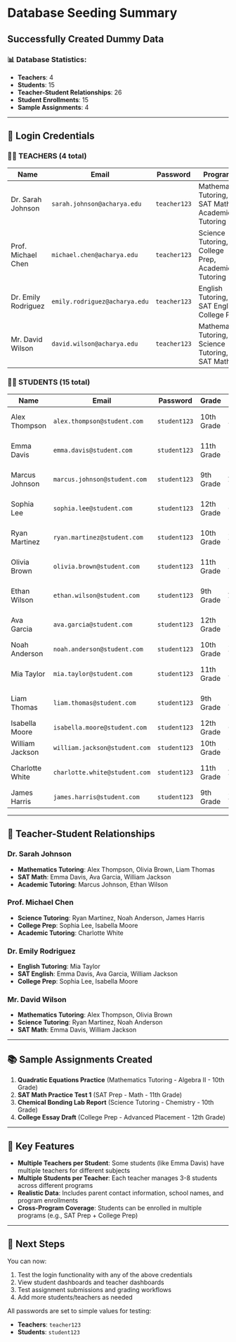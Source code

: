 # Database Seeding Summary

## Successfully Created Dummy Data

### 📊 Database Statistics:
- **Teachers**: 4
- **Students**: 15  
- **Teacher-Student Relationships**: 26
- **Student Enrollments**: 15
- **Sample Assignments**: 4

---

## 🔐 Login Credentials

### 👨‍🏫 TEACHERS (4 total)

| Name | Email | Password | Programs |
|------|-------|----------|----------|
| Dr. Sarah Johnson | `sarah.johnson@acharya.edu` | `teacher123` | Mathematics Tutoring, SAT Math, Academic Tutoring |
| Prof. Michael Chen | `michael.chen@acharya.edu` | `teacher123` | Science Tutoring, College Prep, Academic Tutoring |
| Dr. Emily Rodriguez | `emily.rodriguez@acharya.edu` | `teacher123` | English Tutoring, SAT English, College Prep |
| Mr. David Wilson | `david.wilson@acharya.edu` | `teacher123` | Mathematics Tutoring, Science Tutoring, SAT Math |

### 👨‍🎓 STUDENTS (15 total)

| Name | Email | Password | Grade | Program | School |
|------|-------|----------|-------|---------|---------|
| Alex Thompson | `alex.thompson@student.com` | `student123` | 10th Grade | Mathematics Tutoring | Roosevelt High School |
| Emma Davis | `emma.davis@student.com` | `student123` | 11th Grade | SAT Prep | Lincoln High School |
| Marcus Johnson | `marcus.johnson@student.com` | `student123` | 9th Grade | Academic Tutoring | Washington Middle School |
| Sophia Lee | `sophia.lee@student.com` | `student123` | 12th Grade | College Prep | Jefferson High School |
| Ryan Martinez | `ryan.martinez@student.com` | `student123` | 10th Grade | Science Tutoring | Adams High School |
| Olivia Brown | `olivia.brown@student.com` | `student123` | 11th Grade | Mathematics Tutoring | Madison High School |
| Ethan Wilson | `ethan.wilson@student.com` | `student123` | 9th Grade | Academic Tutoring | Monroe High School |
| Ava Garcia | `ava.garcia@student.com` | `student123` | 12th Grade | SAT Prep | Jackson High School |
| Noah Anderson | `noah.anderson@student.com` | `student123` | 10th Grade | Science Tutoring | Tyler High School |
| Mia Taylor | `mia.taylor@student.com` | `student123` | 11th Grade | English Tutoring | Van Buren High School |
| Liam Thomas | `liam.thomas@student.com` | `student123` | 9th Grade | Mathematics Tutoring | Harrison High School |
| Isabella Moore | `isabella.moore@student.com` | `student123` | 12th Grade | College Prep | Polk High School |
| William Jackson | `william.jackson@student.com` | `student123` | 10th Grade | SAT Prep | Taylor High School |
| Charlotte White | `charlotte.white@student.com` | `student123` | 11th Grade | Academic Tutoring | Fillmore High School |
| James Harris | `james.harris@student.com` | `student123` | 9th Grade | Science Tutoring | Pierce High School |

---

## 🔗 Teacher-Student Relationships

### Dr. Sarah Johnson
- **Mathematics Tutoring**: Alex Thompson, Olivia Brown, Liam Thomas
- **SAT Math**: Emma Davis, Ava Garcia, William Jackson  
- **Academic Tutoring**: Marcus Johnson, Ethan Wilson

### Prof. Michael Chen
- **Science Tutoring**: Ryan Martinez, Noah Anderson, James Harris
- **College Prep**: Sophia Lee, Isabella Moore
- **Academic Tutoring**: Charlotte White

### Dr. Emily Rodriguez
- **English Tutoring**: Mia Taylor
- **SAT English**: Emma Davis, Ava Garcia, William Jackson
- **College Prep**: Sophia Lee, Isabella Moore

### Mr. David Wilson
- **Mathematics Tutoring**: Alex Thompson, Olivia Brown
- **Science Tutoring**: Ryan Martinez, Noah Anderson
- **SAT Math**: Emma Davis, William Jackson

---

## 📚 Sample Assignments Created

1. **Quadratic Equations Practice** (Mathematics Tutoring - Algebra II - 10th Grade)
2. **SAT Math Practice Test 1** (SAT Prep - Math - 11th Grade)  
3. **Chemical Bonding Lab Report** (Science Tutoring - Chemistry - 10th Grade)
4. **College Essay Draft** (College Prep - Advanced Placement - 12th Grade)

---

## 🎯 Key Features

- **Multiple Teachers per Student**: Some students (like Emma Davis) have multiple teachers for different subjects
- **Multiple Students per Teacher**: Each teacher manages 3-8 students across different programs
- **Realistic Data**: Includes parent contact information, school names, and program enrollments
- **Cross-Program Coverage**: Students can be enrolled in multiple programs (e.g., SAT Prep + College Prep)

---

## 🚀 Next Steps

You can now:
1. Test the login functionality with any of the above credentials
2. View student dashboards and teacher dashboards
3. Test assignment submissions and grading workflows
4. Add more students/teachers as needed

All passwords are set to simple values for testing:
- **Teachers**: `teacher123`
- **Students**: `student123`
